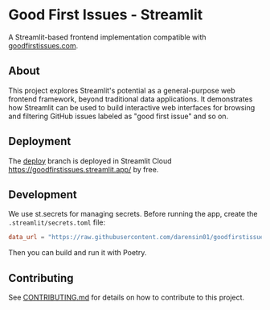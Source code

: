 # Good First Issues - Streamlit

A Streamlit-based frontend implementation compatible with [goodfirstissues.com](https://goodfirstissues.com/).

## About

This project explores Streamlit's potential as a general-purpose web frontend framework, beyond traditional data applications. It demonstrates how Streamlit can be used to build interactive web interfaces for browsing and filtering GitHub issues labeled as "good first issue" and so on.

## Deployment

The [deploy](https://github.com/zyfy29/goodfirstissues-streamlit/tree/deploy) branch is deployed in Streamlit Cloud https://goodfirstissues.streamlit.app/ by free.

## Development

We use st.secrets for managing secrets. Before running the app, create the `.streamlit/secrets.toml` file:

```toml
data_url = "https://raw.githubusercontent.com/darensin01/goodfirstissues/master/backend/data.json"
```

Then you can build and run it with Poetry.

## Contributing

See [CONTRIBUTING.md](CONTRIBUTING.md) for details on how to contribute to this project.
